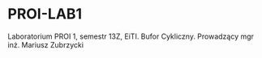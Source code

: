 PROI-LAB1
=========

Laboratorium PROI 1, semestr 13Z, EiTI. Bufor Cykliczny. Prowadzący mgr inż. Mariusz Zubrzycki


